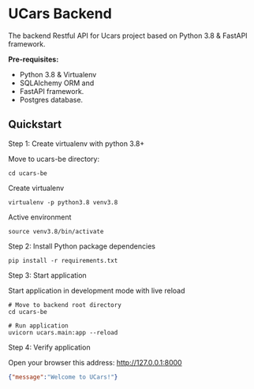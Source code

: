 # UCars Backend

The backend Restful API for Ucars project based on Python 3.8 & FastAPI framework.

**Pre-requisites:**

- Python 3.8 & Virtualenv
- SQLAlchemy ORM and 
- FastAPI framework.
- Postgres database.

## Quickstart

Step 1: Create virtualenv with python 3.8+

Move to ucars-be directory:

```shell
cd ucars-be
```

Create virtualenv

```shell
virtualenv -p python3.8 venv3.8
```

Active environment

```shell
source venv3.8/bin/activate
```

Step 2: Install Python package dependencies

```shell
pip install -r requirements.txt
```

Step 3: Start application

Start application in development mode with live reload

```shell
# Move to backend root directory
cd ucars-be

# Run application
uvicorn ucars.main:app --reload
```

Step 4: Verify application 

Open your browser this address: http://127.0.0.1:8000

```json
{"message":"Welcome to UCars!"}
```
